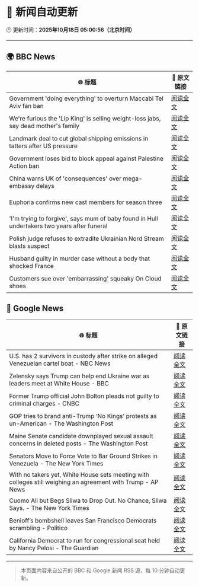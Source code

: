 # 🧠 新闻自动更新

🕒 更新时间：**2025年10月18日 05:00:56（北京时间）**

---

## 🌍 BBC News

| 🌐 标题 | 🔗 原文链接 |
|--------|-------------|
| Government 'doing everything' to overturn Maccabi Tel Aviv fan ban | [阅读全文](https://www.bbc.com/news/articles/c5ylxn8g2y2o?at_medium=RSS&at_campaign=rss) |
| We're furious the 'Lip King' is selling weight-loss jabs, say dead mother's family | [阅读全文](https://www.bbc.com/news/articles/c4gk0w95jyjo?at_medium=RSS&at_campaign=rss) |
| Landmark deal to cut global shipping emissions in tatters after US pressure | [阅读全文](https://www.bbc.com/news/articles/c3vnl0yxg53o?at_medium=RSS&at_campaign=rss) |
| Government loses bid to block appeal against Palestine Action ban | [阅读全文](https://www.bbc.com/news/articles/ce9dg5v43vmo?at_medium=RSS&at_campaign=rss) |
| China warns UK of 'consequences' over mega-embassy delays | [阅读全文](https://www.bbc.com/news/articles/c629j10gln8o?at_medium=RSS&at_campaign=rss) |
| Euphoria confirms new cast members for season three | [阅读全文](https://www.bbc.com/news/articles/c8eyk31w3j5o?at_medium=RSS&at_campaign=rss) |
| 'I'm trying to forgive', says mum of baby found in Hull undertakers two years after funeral | [阅读全文](https://www.bbc.com/news/articles/clykvp0424po?at_medium=RSS&at_campaign=rss) |
| Polish judge refuses to extradite Ukrainian Nord Stream blasts suspect | [阅读全文](https://www.bbc.com/news/articles/c8drmzv98jzo?at_medium=RSS&at_campaign=rss) |
| Husband guilty in murder case without a body that shocked France | [阅读全文](https://www.bbc.com/news/articles/crexz473pvxo?at_medium=RSS&at_campaign=rss) |
| Customers sue over 'embarrassing' squeaky On Cloud shoes | [阅读全文](https://www.bbc.com/news/articles/c803lzr87yno?at_medium=RSS&at_campaign=rss) |

## 📰 Google News

| 🌐 标题 | 🔗 原文链接 |
|--------|-------------|
| U.S. has 2 survivors in custody after strike on alleged Venezuelan cartel boat - NBC News | [阅读全文](https://news.google.com/rss/articles/CBMirAFBVV95cUxPMXBaWlUzVTVPaXdNeWZpdFdPY21yeGE0aXVGX0kxNWxWdWhRcENWb0dEdkhDQTRiMTB5NUhfR25aUUhSM0pBa0ZKRDkzNjR5dkpPeGZXUHExZXpJckRaZzdyTXQ4N0lyaU9mS0V6OFdWcTVtTnVxNGlONld3ZWlrTkxUMWhvaWFEOHQzMVZGdUR3WDV1dnZGWkxuNFZnLXZ6Q0tRYlRtN1Z1Z0ow0gFWQVVfeXFMUDB0VHUwb1RVQkRJUXpVSTFlMkpCRm14LWUzaVZIZGxVMVRFSUw5SUx0V3ZBZ1dHdkx0dzhSRnpsb1ZYMTByekR3a2xwREN2bW1CbnB2Zmc?oc=5) |
| Zelensky says Trump can help end Ukraine war as leaders meet at White House - BBC | [阅读全文](https://news.google.com/rss/articles/CBMiVEFVX3lxTE5peHR5d3ZtaUJUcVNiLVBrV29wVkM2aWdzd3BtQTUwdXlXWkxRdVRWOWh0bmxpUWZPZzJMcVlHMVdKbUVFVnhDaHNRQ21mOHlvVGhVcw?oc=5) |
| Former Trump official John Bolton pleads not guilty to criminal charges - CNBC | [阅读全文](https://news.google.com/rss/articles/CBMidkFVX3lxTE1HcjZyVnhwYXMxQWtGdjRoS1dybmRMOHpxWXc0bmQ5alduWUFuamFTUHZrSHZfdHRTRDdWa2I3WGZMRXNKUmRZNzFMQU84YUljMV9vSzVXVkVDR18zSWxwR2QtVHV4Z3RORldHWlEwSEZvc1p5QUHSAXtBVV95cUxNS2wyRkZaM29pcHVPQ3o2ejdvSkJxdng2NHdPWUo5WjVBSF9LNWQ5aVNNMkxCYmFBVGR5ZG9GLUcxRTdteHFINFRqanEwRy1tZ2p3SEpKSlRMNTJFUFV6eE5XMXZ0ZXNXWlJtVUtfLWlnZExqVXNpS0RfcW8?oc=5) |
| GOP tries to brand anti-Trump ‘No Kings’ protests as un-American - The Washington Post | [阅读全文](https://news.google.com/rss/articles/CBMijgFBVV95cUxQMTNVUkotbEctUGd1dm84NXFYLS0zMVhPWUhsSnhMTGxxZE1Bc3N4UElETTduUFFEdkl6SmJIa0RGME1XZDloUDYyRTBndzhkM1R1V21SdWIybGhhbmRpY25TWEpNaUxoRnlkc0hpOWZhaWVEVGNJZEVCd3l0QjJfVVlJY2lfd1dhTko1T21R?oc=5) |
| Maine Senate candidate downplayed sexual assault concerns in deleted posts - The Washington Post | [阅读全文](https://news.google.com/rss/articles/CBMiqgFBVV95cUxQLXM4cm9TcGN0WlR6bVhQNmxzNkcyTFlITTVwdmhpN0VqX2JSSEVLNnpaUDBrVTBpdHR3WEZBRHRwMm9vc1QxVTgxREhYUlE0dXczM21QVVRkczJmVWxWeVhzQ3cxbGxyc0o0QjllcTlpNXlGVWg1WVF2Z3RaSEJfRjZRaF9vc3VraEJFUGk0VUdsZUpvOHJGSGhxaUJtczFkUGVnOGdqMHhudw?oc=5) |
| Senators Move to Force Vote to Bar Ground Strikes in Venezuela - The New York Times | [阅读全文](https://news.google.com/rss/articles/CBMikAFBVV95cUxOcmM4S2R5WWwtUFJ1dl84WDNaZE9faFBPRjllQW1aUk51QWFPWWkxNGFKMVM4ajVSVUdMTXNKclNoME1ndXdwYjFoZmVZRHZJczVaREhjamQ5Vi04ZGlEYzU4aEZNR1I2Y1E1SnZScEhITHdDd1ZhVkVUYVMzX21SSFA2bFBfVkF1QjgwSXVTdWw?oc=5) |
| With no takers yet, White House sets meeting with colleges still weighing an agreement with Trump - AP News | [阅读全文](https://news.google.com/rss/articles/CBMioAFBVV95cUxPOU1FUHJsLUxxMVhPVnQzelJPZ2IzWkx2VkxsN19ZYW5lYjNFNVNpbWlMT0ItR3lsX3VKLWdiam55b0I5OVBMWXdMbFlmTkY5VWRXZG13MEwzbzlZN2p3dVdEbkVfcXJXZXZiN2dONFh3Y2R6T0FDT1dDMHQtTS1zRm5pblBxbVhqZ2s1aUZ1UWdVUE5IOVFCQml5aDlXYmRq?oc=5) |
| Cuomo All but Begs Sliwa to Drop Out. No Chance, Sliwa Says. - The New York Times | [阅读全文](https://news.google.com/rss/articles/CBMid0FVX3lxTFBHT1JzQ0RTWHVtTV9HM050ZHJpZ0NaMU5HNHpOR1lPNjJoRWFPV3U0YlVOTU1HeVZDb1dBUmx5MkM0Rm5jZVNRei13RHlUNmp6Nmd2Tm4xRlg3Q2FIMXVxUlBRcllKUEthWU04S3JrTXprUzQzOEUw?oc=5) |
| Benioff’s bombshell leaves San Francisco Democrats scrambling - Politico | [阅读全文](https://news.google.com/rss/articles/CBMitAFBVV95cUxPRl9OOTdMQjdodEhKd2E3Q1Z4R3hRRE90MnNpRDJrVzBJNjk1ZWNnVHZKVVJiZmRITkxPY0NvZnpxOUg4R2NMZXFqTFN2RGdkMUpxNnpKQXE4VUprSnBoMTBZeEMtWWtOcmZxRkN6XzhhRTVpTHVYcTVHLWJsQS1GUEpqTC1WSm43cjU2Tk95cFVab3R3MUtZalVpdzNyUEtoMU90emJPUEhyN0c0d2xGVkJ1OHc?oc=5) |
| California Democrat to run for congressional seat held by Nancy Pelosi - The Guardian | [阅读全文](https://news.google.com/rss/articles/CBMiigFBVV95cUxPX3IydTRmaTdsSmhYb0x0ZHRPNTk5SUxuX1lvMDNKRWQwMkE5MUxENzgtMkw1NElEc3ZBWEFfTktCT3pkQjJFdFZ0ZHRPX1hmYkdCR1llNWFMWnhWNlV2SDdncDNwYi1kX0tOenpSdzd3N2dJZV9EOGpfRWNrVlVpYUdKSEd2c0libWc?oc=5) |

---
> 本页面内容来自公开的 BBC 和 Google 新闻 RSS 源，每 10 分钟自动更新。
